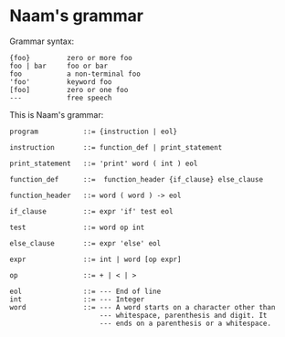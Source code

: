 Naam's grammar
==============

Grammar syntax:

    {foo}         zero or more foo
    foo | bar     foo or bar
    foo           a non-terminal foo
    'foo'         keyword foo
    [foo]         zero or one foo
    ---           free speech

This is Naam's grammar:

    program           ::= {instruction | eol}

    instruction       ::= function_def | print_statement

    print_statement   ::= 'print' word ( int ) eol

    function_def      ::=  function_header {if_clause} else_clause

    function_header   ::= word ( word ) -> eol

    if_clause         ::= expr 'if' test eol

    test              ::= word op int

    else_clause       ::= expr 'else' eol

    expr              ::= int | word [op expr]

    op                ::= + | < | >

    eol               ::= --- End of line
    int               ::= --- Integer
    word              ::= --- A word starts on a character other than
                          --- whitespace, parenthesis and digit. It
                          --- ends on a parenthesis or a whitespace.

